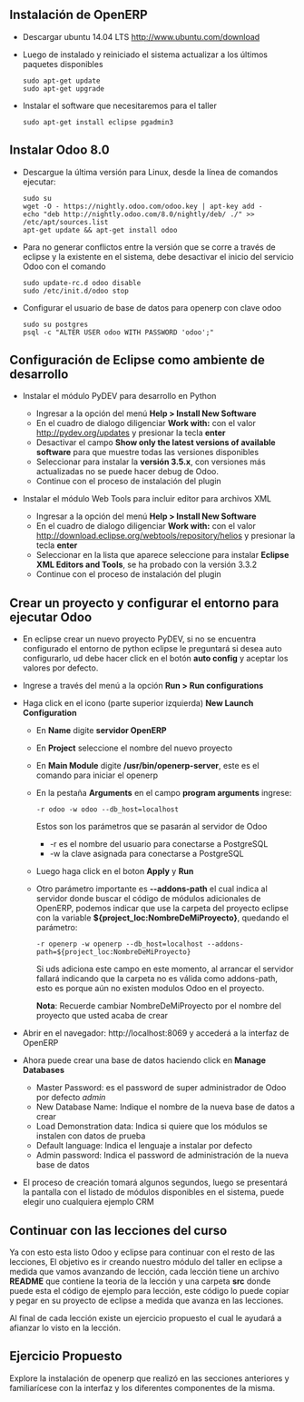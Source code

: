## Instalación de OpenERP

*   Descargar ubuntu 14.04 LTS http://www.ubuntu.com/download

*   Luego de instalado y reiniciado el sistema actualizar a los últimos paquetes disponibles

        sudo apt-get update
        sudo apt-get upgrade

*   Instalar el software que necesitaremos para el taller

        sudo apt-get install eclipse pgadmin3

Instalar Odoo 8.0
--------------------

*   Descargue la última versión para Linux, desde la línea de comandos ejecutar:

        sudo su
        wget -O - https://nightly.odoo.com/odoo.key | apt-key add -
        echo "deb http://nightly.odoo.com/8.0/nightly/deb/ ./" >> /etc/apt/sources.list
        apt-get update && apt-get install odoo

*   Para no generar conflictos entre la versión que se corre a través de eclipse y la existente en el sistema, debe desactivar el inicio del servicio Odoo con el comando

        sudo update-rc.d odoo disable
        sudo /etc/init.d/odoo stop

*   Configurar el usuario de base de datos para openerp con clave odoo

        sudo su postgres
        psql -c "ALTER USER odoo WITH PASSWORD 'odoo';"

## Configuración de Eclipse como ambiente de desarrollo

*   Instalar el módulo PyDEV para desarrollo en Python
    * Ingresar a la opción del menú **Help > Install New Software**
    * En el cuadro de dialogo diligenciar **Work with:** con el valor http://pydev.org/updates y presionar la tecla **enter**
    * Desactivar el campo **Show only the latest versions of available software** para que muestre todas las versiones disponibles
    * Seleccionar para instalar la **versión 3.5.x**, con versiones más actualizadas no se puede hacer debug de Odoo.
    * Continue con el proceso de instalación del plugin

*   Instalar el módulo Web Tools para incluir editor para archivos XML
    * Ingresar a la opción del menú **Help > Install New Software**
    * En el cuadro de dialogo diligenciar **Work with:** con el valor http://download.eclipse.org/webtools/repository/helios y presionar la tecla **enter**
    * Seleccionar en la lista que aparece seleccione para instalar **Eclipse XML Editors and Tools**, se ha probado con la versión 3.3.2
    * Continue con el proceso de instalación del plugin

## Crear un proyecto y configurar el entorno para ejecutar Odoo

*   En eclipse crear un nuevo proyecto PyDEV, si no se encuentra configurado el entorno de python eclipse le preguntará si desea auto configurarlo, ud debe hacer click en el botón **auto config** y aceptar los valores por defecto.
*   Ingrese a través del menú a la opción **Run > Run configurations**
*   Haga click en el icono (parte superior izquierda) **New Launch Configuration**
    *   En **Name** digite **servidor OpenERP**
    *   En **Project** seleccione el nombre del nuevo proyecto
    *   En **Main Module** digite **/usr/bin/openerp-server**, este es el comando para iniciar el openerp
    *   En la pestaña **Arguments** en el campo **program arguments** ingrese:

            -r odoo -w odoo --db_host=localhost

        Estos son los parámetros que se pasarán al servidor de Odoo

        * -r es el nombre del usuario para conectarse a PostgreSQL
        * -w la clave asignada para conectarse a PostgreSQL

    *   Luego haga click en el boton **Apply** y **Run**
    *   Otro parámetro importante es **--addons-path** el cual indica al servidor donde buscar el código de módulos adicionales de OpenERP, podemos indicar que use la carpeta del proyecto eclipse con la variable **${project_loc:NombreDeMiProyecto}**, quedando el parámetro:

            -r openerp -w openerp --db_host=localhost --addons-path=${project_loc:NombreDeMiProyecto}

        Si uds adiciona este campo en este momento, al arrancar el servidor fallará indicando que la carpeta no es válida como addons-path, esto es porque aún no existen modulos Odoo en el proyecto.

        **Nota**: Recuerde cambiar NombreDeMiProyecto por el nombre del proyecto que usted acaba de crear

*   Abrir en el navegador: http://localhost:8069 y accederá a la interfaz de OpenERP
*   Ahora puede crear una base de datos haciendo click en **Manage Databases**
     * Master Password: es el password de super administrador de Odoo por defecto *admin*
     * New Database Name: Indique el nombre de la nueva base de datos a crear
     * Load Demonstration data: Indica si quiere que los módulos se instalen con datos de prueba
     * Default language: Indica el lenguaje a instalar por defecto
     * Admin password: Indica el password de administración de la nueva base de datos
*   El proceso de creación tomará algunos segundos, luego se presentará la pantalla con el listado de módulos disponibles en el sistema, puede elegir uno cualquiera ejemplo CRM

## Continuar con las lecciones del curso

Ya con esto esta listo Odoo y eclipse para continuar con el resto de las lecciones, El objetivo es ir creando nuestro módulo del taller en eclipse a medida que vamos avanzando de lección, cada lección tiene un archivo **README** que contiene la teoria de la lección y una carpeta **src** donde puede esta el código de ejemplo para lección, este código lo puede copiar y pegar en su proyecto de eclipse a medida que avanza en las lecciones. 

Al final de cada lección existe un ejercicio propuesto el cual le ayudará a afianzar lo visto en la lección.

## Ejercicio Propuesto

Explore la instalación de openerp que realizó en las secciones anteriores y familiarícese con la interfaz y los diferentes componentes de la misma.
